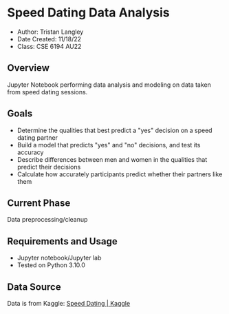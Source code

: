 # Speed Dating Data Analysis

- Author: Tristan Langley
- Date Created: 11/18/22
- Class: CSE 6194 AU22

## Overview
Jupyter Notebook performing data analysis and modeling on data taken from speed dating sessions.

## Goals
- Determine the qualities that best predict a "yes" decision on a speed dating partner
- Build a model that predicts "yes" and "no" decisions, and test its accuracy
- Describe differences between men and women in the qualities that predict their decisions
- Calculate how accurately participants predict whether their partners like them

## Current Phase
Data preprocessing/cleanup

## Requirements and Usage
- Jupyter notebook/Jupyter lab
- Tested on Python 3.10.0

## Data Source
Data is from Kaggle: [Speed Dating | Kaggle](https://www.kaggle.com/datasets/whenamancodes/speed-dating)
